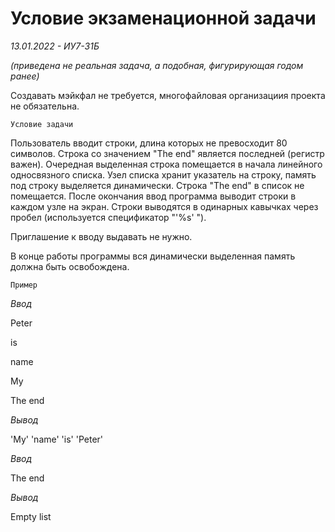 # Условие экзаменационной задачи 
_13.01.2022 - ИУ7-31Б_

_(приведена не реальная задача, а подобная, фигурирующая годом ранее)_

Создавать мэйкфал не требуется, многофайловая организациия проекта не обязательна. 

`Условие задачи`

Пользователь вводит строки, длина которых не превосходит 80 символов. Строка со значением "The end" является последней (регистр важен). Очередная выделенная строка помещается в начала линейного односвязного списка. Узел списка хранит указатель на строку, память под строку выделяется динамически. Строка "The end" в список не помещается. После окончания ввод программа выводит строки в каждом узле на экран. Строки выводятся в одинарных кавычках через пробел (используется спецификатор "'%s' ").

Приглашение к вводу выдавать не нужно.


В конце работы программы вся динамически выделенная память должна быть освобождена.

`Пример`

_Ввод_

Peter

is

name

My

The end


_Вывод_

'My' 'name' 'is' 'Peter'


_Ввод_

The end

_Вывод_

Empty list
